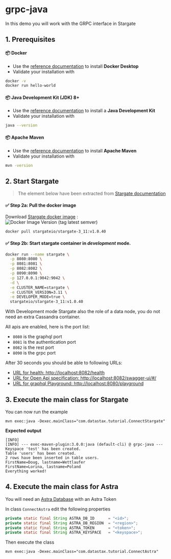 # grpc-java

In this demo you will work with the GRPC interface in Stargate

## 1. Prerequisites

#### 📦 Docker
- Use the [reference documentation](https://www.docker.com/products/docker-desktop) to install **Docker Desktop**
- Validate your installation with

```bash
docker -v
docker run hello-world
```

#### 📦 Java Development Kit (JDK) 8+
- Use the [reference documentation](https://docs.oracle.com/javase/8/docs/technotes/guides/install/install_overview.html) to install a **Java Development Kit**
- Validate your installation with

```bash
java --version
```

#### 📦 Apache Maven
- Use the [reference documentation](https://maven.apache.org/install.html) to install **Apache Maven**
- Validate your installation with

```bash
mvn -version
```

## 2. Start Stargate

> The element below have been extracted from [Stargate documentation](https://stargate.io/docs/stargate/1.0/quickstart/quick_start-rest.html
)

#### ✅ Step 2a: Pull the docker image

Download [Stargate docker image](https://hub.docker.com/r/stargateio/stargate-3_11/tags) : 
![Docker Image Version (tag latest semver)](https://img.shields.io/docker/v/stargateio/stargate-3_11/v1.0.40)

```bash
docker pull stargateio/stargate-3_11:v1.0.40
```

#### ✅ Step 2b: Start stargate container in *development* mode.

```bash
docker run --name stargate \
  -p 8080:8080 \
  -p 8081:8081 \
  -p 8082:8082 \
  -p 8090:8090 \
  -p 127.0.0.1:9042:9042 \
  -d \
  -e CLUSTER_NAME=stargate \
  -e CLUSTER_VERSION=3.11 \
  -e DEVELOPER_MODE=true \
  stargateio/stargate-3_11:v1.0.40
```

With Development mode Stargate also the role of a data node, you do not need an extra Cassandra container.

All apis are enabled, here is the port list:
- `8080` is the graphql port
- `8081` is the authentication port
- `8082` is the rest port
- `8090` is the grpc port

After 30 seconds you should be able to following URLs:
- [URL for health: http://localhost:8082/health](http://localhost:8082/health)
- [URL for Open Api specification: http://localhost:8082/swagger-ui/#/](http://localhost:8082/swagger-ui/#/)
- [URL for graphql Playground: http://localhost:8080/playground](http://localhost:8080/playground)



## 3. Execute the main class for Stargate

You can now run the example

```
mvn exec:java -Dexec.mainClass="com.datastax.tutorial.ConnectStargate"
```

**Expected output**

```
[INFO] 
[INFO] --- exec-maven-plugin:3.0.0:java (default-cli) @ grpc-java ---
Keyspace 'test' has been created.
Table 'users' has been created.
2 rows have been inserted in table users.
FirstName=Doug, lastname=Wettlaufer
FirstName=Lorina, lastname=Poland
Everything worked!
```

## 4. Execute the main class for Astra

You will need an [Astra Database]() with an Astra Token[](#)

In class `ConnectAstra` edit the following properties

```java
private static final String ASTRA_DB_ID      = "<id>";
private static final String ASTRA_DB_REGION  = "<region>";
private static final String ASTRA_TOKEN      = "<token>";
private static final String ASTRA_KEYSPACE   = "<keyspace>";
```

Then execute the class 
    
```
mvn exec:java -Dexec.mainClass="com.datastax.tutorial.ConnectAstra"
```

